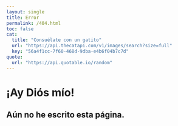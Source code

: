 ```yaml
---
layout: single
title: Error
permalink: /404.html
toc: false
cat:
  title: "Consuélate con un gatito"
  url: "https://api.thecatapi.com/v1/images/search?size=full"
  key: "56a4f1cc-7f60-468d-9dba-e4b6f04b7c7d"
quote: 
  url: "https://api.quotable.io/random"
---
```

# ¡Ay Diós mío!

## Aún no he escrito esta página. 


<div>
  <style>
  img, #quote, #comment-cat {
    display: block;
    margin-left: auto;
    margin-right: auto;
  }
  #author {
    float: right;
  }
  </style>


  <div id="comment-cat"></div>
  <div id="cat"></div>
  <br/>
  <div id="quote"></div>
  <div id="author"></div>


  <script type="text/javascript">

  /*
    https://docs.thecatapi.com/ 
  */
  const URL = 'https://api.thecatapi.com/v1/images/search?size=full';

  (async function() {
    try {
      
      // CAT 
      let divTitle = document.getElementById("comment-cat");
      
      let divcat = document.getElementById("cat");
      let response = await fetch(URL, {
        headers: {
        'x-api-key': "{{ page.cat.key }}"
        }
      });
      let cat = await response.json();
      // console.log(cat);   
      let img = document.createElement("img");
      let title = document.createElement("h2");
      title.innerText = "{{ page.cat.title }}";  
      divTitle.append(title);
      img.src = cat[0].url;
      divcat.appendChild(img);   

      // QUOTE
      const quoteDiv = document.getElementById("quote");
      const authorDiv = document.getElementById("author");
      
      const quoteRes = await fetch('{{ page.quote.url }}');
      const data = await quoteRes.json();
      quoteDiv.innerHTML = `<h2>${data.content}</h2>`;
      authorDiv.innerHTML = `<h3>—${data.author}</h3><br/><br/>`;
    }
    catch(e) { 
      console.log(e);
    }
  })();
  </script>

</div>

